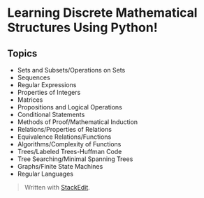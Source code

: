 # Learning Discrete Mathematical Structures Using Python!

## Topics
* Sets and Subsets/Operations on Sets
* Sequences
* Regular Expressions
* Properties of Integers
* Matrices
* Propositions and Logical Operations
* Conditional Statements
* Methods of Proof/Mathematical Induction
* Relations/Properties of Relations
* Equivalence Relations/Functions
* Algorithms/Complexity of Functions
* Trees/Labeled Trees-Huffman Code
* Tree Searching/Minimal Spanning Trees
* Graphs/Finite State Machines
* Regular Languages

> Written with [StackEdit](https://stackedit.io/).